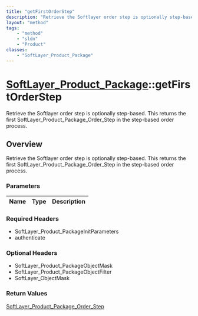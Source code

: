```yaml
---
title: "getFirstOrderStep"
description: "Retrieve the Softlayer order step is optionally step-based. This returns the first SoftLayer_Product_Package_Order_Step... "
layout: "method"
tags:
    - "method"
    - "sldn"
    - "Product"
classes:
    - "SoftLayer_Product_Package"
---
```

# [SoftLayer_Product_Package](/reference/services/SoftLayer_Product_Package)::getFirstOrderStep

Retrieve the Softlayer order step is optionally step-based. This returns the first SoftLayer_Product_Package_Order_Step in the step-based order process.


## Overview 
Retrieve the Softlayer order step is optionally step-based. This returns the first SoftLayer_Product_Package_Order_Step in the step-based order process.

### Parameters 
|Name | Type | Description |
| --- | --- | --- |


### Required Headers
* SoftLayer_Product_PackageInitParameters
* authenticate

### Optional Headers
* SoftLayer_Product_PackageObjectMask
* SoftLayer_Product_PackageObjectFilter
* SoftLayer_ObjectMask

### Return Values
<a href='/reference/datatypes/SoftLayer_Product_Package_Order_Step'>SoftLayer_Product_Package_Order_Step </a>

